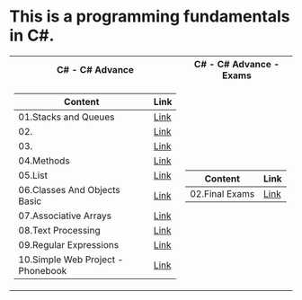  <h1>This is a programming fundamentals in C#.</h1>


<table>

<tr>
  <th>C# - C# Advance </th>
  <th>C# - C# Advance - Exams </th>
</tr>

<tr>

<td>

| **Content**                                                            | **Link**                                                   |
| --------------------------------------------------------------------- | ---------------------------------------------------------- |
| <a> 01.Stacks and Queues </a>        | <a href="https://github.com/Argatski/SoftUni/tree/main/04.C%23%20Advanced/Exercise/01.StacksAndQueus/StacksAndQueuS-Labs"> Link</a> |
| <a> 02. </a>   | <a href=""> Link</a> |
| <a> 03.</a>                      | <a href=""> Link</a> |
| <a> 04.Methods </a>                    | <a href="https://github.com/Argatski/SoftUni/tree/main/ProgrammingFundamentals/04.Methods/04.Methods"> Link</a> |
| <a> 05.List </a>                       | <a href="https://github.com/Argatski/SoftUni/tree/main/02.ProgrammingFundamentals/Exercise/05.List"> Link</a> |
| <a> 06.Classes And Objects Basic </a>  | <a href="https://github.com/Argatski/SoftUni/tree/main/02.ProgrammingFundamentals/Exercise/06.ClassesAndObjects"> Link</a> |
| <a> 07.Associative Arrays </a>         | <a href="https://github.com/Argatski/SoftUni/tree/main/02.ProgrammingFundamentals/Exercise/07.AssociativeArrays"> Link</a> |
| <a> 08.Text Processing </a>            | <a href="https://github.com/Argatski/SoftUni/tree/main/02.ProgrammingFundamentals/Exercise/08.TextProcessing"> Link</a> |
| <a> 09.Regular Expressions </a>        | <a href="https://github.com/Argatski/SoftUni/tree/main/02.ProgrammingFundamentals/Exercise/09.RegularExpressions"> Link</a> |
| <a> 10.Simple Web Project - Phonebook </a>  | <a href="https://github.com/Argatski/SoftUni/tree/main/02.ProgrammingFundamentals/Exercise/10.WebPhonebook-Basic"> Link</a> |

</td>
<td>

| **Content**                                                            | **Link**                                                   |
| --------------------------------------------------------------------- | ---------------------------------------------------------- |
| <a> 02.Final Exams </a>   | <a href="https://github.com/Argatski/SoftUni/tree/main/02.ProgrammingFundamentals/FinalExam"> Link</a> |


</td>

